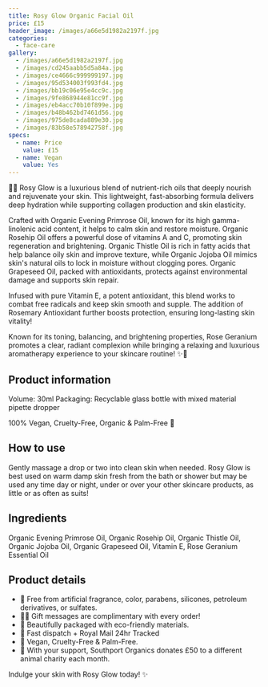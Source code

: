 ```yaml
---
title: Rosy Glow Organic Facial Oil
price: £15
header_image: /images/a66e5d1982a2197f.jpg
categories:
  - face-care
gallery:
  - /images/a66e5d1982a2197f.jpg
  - /images/cd245aabb5d5a84a.jpg
  - /images/ce4666c999999197.jpg
  - /images/95d534003f993fd4.jpg
  - /images/bb19c06e95e4cc9c.jpg
  - /images/9fe868944e81cc9f.jpg
  - /images/eb4acc70b10f899e.jpg
  - /images/b48b462bd7461d56.jpg
  - /images/975de8cada889e30.jpg
  - /images/83b58e578942758f.jpg
specs:
  - name: Price
    value: £15
  - name: Vegan
    value: Yes
---
```


🌹✨ Rosy Glow is a luxurious blend of nutrient-rich oils that deeply nourish and rejuvenate your skin. This lightweight, fast-absorbing formula delivers deep hydration while supporting collagen production and skin elasticity.

Crafted with Organic Evening Primrose Oil, known for its high gamma-linolenic acid content, it helps to calm skin and restore moisture. Organic Rosehip Oil offers a powerful dose of vitamins A and C, promoting skin regeneration and brightening. Organic Thistle Oil is rich in fatty acids that help balance oily skin and improve texture, while Organic Jojoba Oil mimics skin's natural oils to lock in moisture without clogging pores. Organic Grapeseed Oil, packed with antioxidants, protects against environmental damage and supports skin repair.

Infused with pure Vitamin E, a potent antioxidant, this blend works to combat free radicals and keep skin smooth and supple. The addition of Rosemary Antioxidant further boosts protection, ensuring long-lasting skin vitality!

Known for its toning, balancing, and brightening properties, Rose Geranium promotes a clear, radiant complexion while bringing a relaxing and luxurious aromatherapy experience to your skincare routine! ✨🌹

## Product information

Volume: 30ml
Packaging: Recyclable glass bottle with mixed material pipette dropper

100% Vegan, Cruelty-Free, Organic & Palm-Free 🐰

## How to use

Gently massage a drop or two into clean skin when needed. Rosy Glow is best used on warm damp skin fresh from the bath or shower but may be used any time day or night, under or over your other skincare products, as little or as often as suits!

## Ingredients

Organic Evening Primrose Oil, Organic Rosehip Oil, Organic Thistle Oil, Organic Jojoba Oil, Organic Grapeseed Oil, Vitamin E, Rose Geranium Essential Oil

## Product details

- 🍊 Free from artificial fragrance, color, parabens, silicones, petroleum derivatives, or sulfates.
- ✍🏼 Gift messages are complimentary with every order!
- 🌿 Beautifully packaged with eco-friendly materials.
- 📮 Fast dispatch + Royal Mail 24hr Tracked
- 🐰 Vegan, Cruelty-Free & Palm-Free.
- 🐾 With your support, Southport Organics donates £50 to a different animal charity each month.

Indulge your skin with Rosy Glow today! ✨
